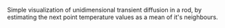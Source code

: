 Simple visualization of unidimensional transient diffusion in a rod, by estimating the next point temperature values as a mean of it's neighbours.
